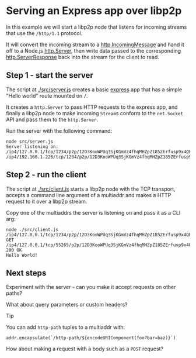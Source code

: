 # Serving an Express app over libp2p

In this example we will start a libp2p node that listens for incoming streams
that use the `/http/1.1` protocol.

It will convert the incoming stream to a [http.IncomingMessage](https://nodejs.org/api/http.html#class-httpincomingmessage)
and hand it off to a Node.js [http.Server](https://nodejs.org/api/http.html#class-httpserver),
then write data passed to the corresponding [http.ServerResponse](https://nodejs.org/api/http.html#class-httpserverresponse)
back into the stream for the client to read.

## Step 1 - start the server

The script at [./src/server.js](./src/server.js) creates a basic [express](https://expressjs.com/)
app that has a simple "Hello world" route mounted on `/`.

It creates a `http.Server` to pass HTTP requests to the express app, and finally
a libp2p node to make incoming `Stream`s conform to the `net.Socket` API and
pass them to the `http.Server`.

Run the server with the following command:

```console
node src/server.js
Server listening on:
/ip4/127.0.0.1/tcp/1234/p2p/12D3KooWPUq3SjKGmVz4fhqMHZpZ185ZErfusp9x4QFgqwVCTxWt
/ip4/192.168.1.226/tcp/1234/p2p/12D3KooWPUq3SjKGmVz4fhqMHZpZ185ZErfusp9x4QFgqwVCTxWt
```

## Step 2 - run the client

The script at [./src/client.js](./src/client.js) starts a libp2p node with the
TCP transport, accepts a command line argument of a multiaddr and makes a HTTP
request to it over a libp2p stream.

Copy one of the multiaddrs the server is listening on and pass it as a CLI arg:

```console
node ./src/client.js /ip4/127.0.0.1/tcp/1234/p2p/12D3KooWPUq3SjKGmVz4fhqMHZpZ185ZErfusp9x4QFgqwVCTxWt
GET /ip4/127.0.0.1/tcp/55265/p2p/12D3KooWPUq3SjKGmVz4fhqMHZpZ185ZErfusp9x4QFgqwVCTxWt 200 OK
Hello World!
```

## Next steps

Experiment with the server - can you make it accept requests on other paths?

What about query parameters or custom headers?

> [!TIP]
> You can add `http-path` tuples to a multiaddr with:
> ```
> addr.encapsulate(`/http-path/${encodeURIComponent(foo?bar=baz)}`)
> ```

How about making a request with a body such as a `POST` request?
